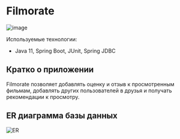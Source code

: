 # Filmorate
![image](https://github.com/PiFFFko/java-filmorate/assets/38191066/dba9c890-ba5f-4918-b766-f3cb2e0eaccb)

Используемые технологии:
- Java 11, Spring Boot, JUnit, Spring JDBC
## Кратко о приложении
Filmorate позволяет добавлять оценку и отзыв к просмотренным фильмам, добавлять других пользователей в друзья и получать рекомендации к просмотру.

## ER диаграмма базы данных
![ER](https://user-images.githubusercontent.com/38191066/233399403-aa81776b-10dc-441b-b360-5fd138887cf0.png)
